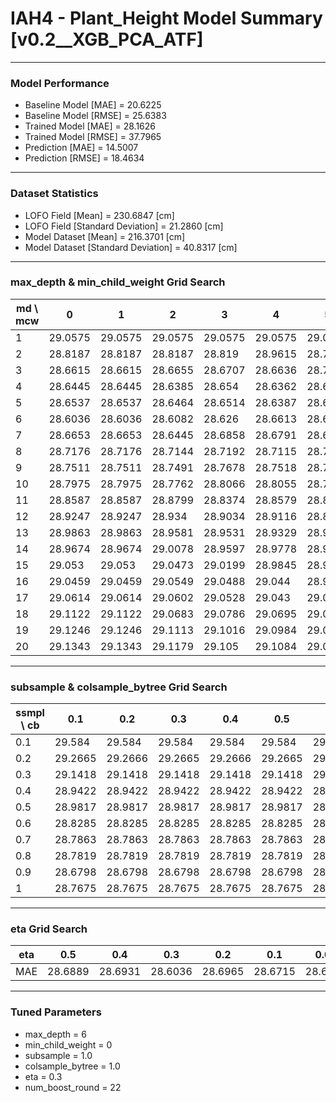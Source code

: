 # IAH4 - Plant_Height Model Summary [v0.2__XGB_PCA_ATF]

***

### Model Performance

- Baseline Model [MAE] = 20.6225
- Baseline Model [RMSE] = 25.6383
- Trained Model [MAE] = 28.1626
- Trained Model [RMSE] = 37.7965
- Prediction [MAE] = 14.5007
- Prediction [RMSE] = 18.4634
***

### Dataset Statistics

- LOFO Field [Mean] = 230.6847 [cm]
- LOFO Field [Standard Deviation] = 21.2860 [cm]
- Model Dataset [Mean] = 216.3701 [cm]
- Model Dataset [Standard Deviation] = 40.8317 [cm]
***

### max_depth & min_child_weight Grid Search

|   md \ mcw |       0 |       1 |       2 |       3 |       4 |       5 |       6 |       7 |       8 |       9 |      10 |      11 |      12 |      13 |      14 |      15 |      16 |      17 |      18 |      19 |      20 |
|------------|---------|---------|---------|---------|---------|---------|---------|---------|---------|---------|---------|---------|---------|---------|---------|---------|---------|---------|---------|---------|---------|
|          1 | 29.0575 | 29.0575 | 29.0575 | 29.0575 | 29.0575 | 29.0575 | 29.0575 | 29.0924 | 29.0639 | 29.0811 | 29.006  | 29.006  | 29.0253 | 29.0577 | 29.0579 | 29.0579 | 29.0577 | 29.0529 | 29.1095 | 29.1095 | 29.1095 |
|          2 | 28.8187 | 28.8187 | 28.8187 | 28.819  | 28.9615 | 28.7969 | 28.7936 | 28.8819 | 28.7946 | 28.7921 | 28.9091 | 28.7815 | 28.8272 | 28.8704 | 28.8687 | 28.8527 | 28.8405 | 28.9105 | 28.7959 | 28.7968 | 28.8046 |
|          3 | 28.6615 | 28.6615 | 28.6655 | 28.6707 | 28.6636 | 28.7194 | 28.7052 | 28.7077 | 28.7135 | 28.6866 | 28.7049 | 28.6827 | 28.6692 | 28.7248 | 28.7104 | 28.7108 | 28.7329 | 28.7117 | 28.7012 | 28.7431 | 28.7365 |
|          4 | 28.6445 | 28.6445 | 28.6385 | 28.654  | 28.6362 | 28.6851 | 28.6835 | 28.6878 | 28.6716 | 28.6528 | 28.6716 | 28.6566 | 28.6379 | 28.6454 | 28.7028 | 28.6601 | 28.6579 | 28.6457 | 28.6603 | 28.6376 | 28.6521 |
|          5 | 28.6537 | 28.6537 | 28.6464 | 28.6514 | 28.6387 | 28.672  | 28.666  | 28.6469 | 28.6301 | 28.6282 | 28.6283 | 28.6677 | 28.6299 | 28.6429 | 28.6523 | 28.6361 | 28.6706 | 28.6525 | 28.6732 | 28.6619 | 28.6715 |
|          6 | 28.6036 | 28.6036 | 28.6082 | 28.626  | 28.6613 | 28.6141 | 28.6441 | 28.6652 | 28.6755 | 28.7012 | 28.6756 | 28.6366 | 28.6524 | 28.639  | 28.6702 | 28.6584 | 28.7126 | 28.6705 | 28.6517 | 28.6776 | 28.6825 |
|          7 | 28.6653 | 28.6653 | 28.6445 | 28.6858 | 28.6791 | 28.6578 | 28.6354 | 28.6567 | 28.6395 | 28.6856 | 28.6661 | 28.6872 | 28.6744 | 28.6749 | 28.664  | 28.6938 | 28.6144 | 28.6367 | 28.6164 | 28.6866 | 28.6374 |
|          8 | 28.7176 | 28.7176 | 28.7144 | 28.7192 | 28.7115 | 28.7089 | 28.6922 | 28.7137 | 28.7003 | 28.6757 | 28.6845 | 28.6704 | 28.703  | 28.6763 | 28.7116 | 28.6596 | 28.6564 | 28.6638 | 28.6526 | 28.6467 | 28.666  |
|          9 | 28.7511 | 28.7511 | 28.7491 | 28.7678 | 28.7518 | 28.7472 | 28.7342 | 28.7248 | 28.6985 | 28.7105 | 28.7254 | 28.7058 | 28.7098 | 28.7016 | 28.7466 | 28.7015 | 28.7151 | 28.7289 | 28.7156 | 28.7018 | 28.6876 |
|         10 | 28.7975 | 28.7975 | 28.7762 | 28.8066 | 28.8055 | 28.7746 | 28.7867 | 28.7844 | 28.74   | 28.8155 | 28.7208 | 28.7604 | 28.7663 | 28.7606 | 28.7593 | 28.7267 | 28.7294 | 28.7379 | 28.6976 | 28.7295 | 28.7192 |
|         11 | 28.8587 | 28.8587 | 28.8799 | 28.8374 | 28.8579 | 28.8464 | 28.813  | 28.8175 | 28.8457 | 28.826  | 28.784  | 28.7596 | 28.7756 | 28.7554 | 28.7536 | 28.7432 | 28.7535 | 28.7838 | 28.7874 | 28.7406 | 28.698  |
|         12 | 28.9247 | 28.9247 | 28.934  | 28.9034 | 28.9116 | 28.8942 | 28.866  | 28.8743 | 28.8574 | 28.8326 | 28.8369 | 28.8168 | 28.8221 | 28.8027 | 28.8222 | 28.7896 | 28.7838 | 28.7684 | 28.7739 | 28.7693 | 28.7429 |
|         13 | 28.9863 | 28.9863 | 28.9581 | 28.9531 | 28.9329 | 28.9308 | 28.9115 | 28.9165 | 28.8895 | 28.8624 | 28.8841 | 28.8269 | 28.8395 | 28.8598 | 28.8248 | 28.8102 | 28.846  | 28.7906 | 28.7632 | 28.7933 | 28.7967 |
|         14 | 28.9674 | 28.9674 | 29.0078 | 28.9597 | 28.9778 | 28.9513 | 28.9433 | 28.9542 | 28.8976 | 28.8888 | 28.9011 | 28.8672 | 28.8969 | 28.8397 | 28.8308 | 28.7952 | 28.8344 | 28.8265 | 28.7917 | 28.7821 | 28.7777 |
|         15 | 29.053  | 29.053  | 29.0473 | 29.0199 | 28.9845 | 28.9813 | 28.9729 | 28.9601 | 28.9288 | 28.9109 | 28.9241 | 28.9143 | 28.8645 | 28.8799 | 28.8649 | 28.8427 | 28.8471 | 28.8458 | 28.8364 | 28.8016 | 28.8083 |
|         16 | 29.0459 | 29.0459 | 29.0549 | 29.0488 | 29.044  | 28.999  | 28.9671 | 28.974  | 28.9587 | 28.9379 | 28.9382 | 28.9149 | 28.9    | 28.8897 | 28.8581 | 28.8427 | 28.8441 | 28.8343 | 28.8481 | 28.8303 | 28.82   |
|         17 | 29.0614 | 29.0614 | 29.0602 | 29.0528 | 29.043  | 29.0107 | 29.0067 | 29.0072 | 28.9541 | 28.9412 | 28.9368 | 28.9169 | 28.9278 | 28.9054 | 28.9233 | 28.86   | 28.8561 | 28.8564 | 28.8559 | 28.846  | 28.8308 |
|         18 | 29.1122 | 29.1122 | 29.0683 | 29.0786 | 29.0695 | 29.0328 | 29.0338 | 29.0168 | 28.9963 | 28.968  | 28.9599 | 28.9376 | 28.9305 | 28.8926 | 28.8953 | 28.8917 | 28.85   | 28.8736 | 28.8332 | 28.8806 | 28.8515 |
|         19 | 29.1246 | 29.1246 | 29.1113 | 29.1016 | 29.0984 | 29.0498 | 29.0339 | 29.0286 | 28.9825 | 29.0065 | 28.9821 | 28.948  | 28.9399 | 28.9315 | 28.9235 | 28.8902 | 28.8763 | 28.8716 | 28.8619 | 28.8658 | 28.831  |
|         20 | 29.1343 | 29.1343 | 29.1179 | 29.105  | 29.1084 | 29.0585 | 29.0412 | 29.0368 | 28.9916 | 28.9878 | 28.9611 | 28.9327 | 28.9447 | 28.9499 | 28.9166 | 28.8903 | 28.8885 | 28.8773 | 28.8692 | 28.8752 | 28.8528 |

***

### subsample & colsample_bytree Grid Search

|   ssmpl \ cb |     0.1 |     0.2 |     0.3 |     0.4 |     0.5 |     0.6 |     0.7 |     0.8 |     0.9 |     1.0 |
|--------------|---------|---------|---------|---------|---------|---------|---------|---------|---------|---------|
|          0.1 | 29.584  | 29.584  | 29.584  | 29.584  | 29.584  | 29.584  | 29.584  | 29.584  | 29.584  | 29.701  |
|          0.2 | 29.2665 | 29.2666 | 29.2665 | 29.2666 | 29.2665 | 29.2666 | 29.2665 | 29.2666 | 29.2665 | 29.2653 |
|          0.3 | 29.1418 | 29.1418 | 29.1418 | 29.1418 | 29.1418 | 29.1418 | 29.1418 | 29.1418 | 29.1418 | 28.9246 |
|          0.4 | 28.9422 | 28.9422 | 28.9422 | 28.9422 | 28.9422 | 28.9422 | 28.9422 | 28.9422 | 28.9422 | 28.959  |
|          0.5 | 28.9817 | 28.9817 | 28.9817 | 28.9817 | 28.9817 | 28.9817 | 28.9817 | 28.9817 | 28.9817 | 28.9616 |
|          0.6 | 28.8285 | 28.8285 | 28.8285 | 28.8285 | 28.8285 | 28.8285 | 28.8285 | 28.8285 | 28.8285 | 28.7635 |
|          0.7 | 28.7863 | 28.7863 | 28.7863 | 28.7863 | 28.7863 | 28.7863 | 28.7863 | 28.7863 | 28.7863 | 28.681  |
|          0.8 | 28.7819 | 28.7819 | 28.7819 | 28.7819 | 28.7819 | 28.7819 | 28.7819 | 28.7819 | 28.7819 | 28.7422 |
|          0.9 | 28.6798 | 28.6798 | 28.6798 | 28.6798 | 28.6798 | 28.6798 | 28.6798 | 28.6798 | 28.6798 | 28.6813 |
|          1   | 28.7675 | 28.7675 | 28.7675 | 28.7675 | 28.7675 | 28.7675 | 28.7675 | 28.7675 | 28.7675 | 28.6036 |

***

### eta Grid Search

| eta   |     0.5 |     0.4 |     0.3 |     0.2 |     0.1 |    0.01 |   0.001 |
|-------|---------|---------|---------|---------|---------|---------|---------|
| MAE   | 28.6889 | 28.6931 | 28.6036 | 28.6965 | 28.6715 | 28.6434 | 82.7998 |

***

### Tuned Parameters

- max_depth = 6
- min_child_weight = 0
- subsample = 1.0
- colsample_bytree = 1.0
- eta = 0.3
- num_boost_round = 22
